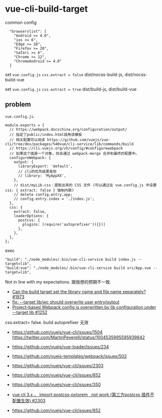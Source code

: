 # vue-cli-build-target


common config
```
  "browserslist": [
    "Android >= 4.0",
    "ios >= 6",
    "Edge >= 10",
    "Firefox >= 20",
    "Safari >= 6",
    "Chrome >= 12",
    "ChromeAndroid >= 4.0"
  ]
```

set `vue.config.js` `css.extract = false`
dist/nocss-build-js, dist/nocss-build-vue


set `vue.config.js` `css.extract = true`
dist/build-js, dist/build-vue

## problem

`vue.config.js`.

```
module.exports = {
  // https://webpack.docschina.org/configuration/output/
  // 指定了public/index.html就用该模板
  // 相关配置可以阅读 https://github.com/vuejs/vue-cli/tree/dev/packages/%40vue/cli-service/lib/commands/build
  // https://cli.vuejs.org/zh/config/#configurewebpack
  // 如果这个值是一个对象，则会通过 webpack-merge 合并到最终的配置中。
  configureWebpack: {
    output: {
      libraryExport: 'default',
      // cli的优先级更高些
      // library: 'MyAppXX',
    },
    // dist/myLib.css：提取出来的 CSS 文件 (可以通过在 vue.config.js 中设置 css: { extract: false } 强制内联)
    // delete config.entry.app;
    // config.entry.index = './index.js';
  },
  css: {
    extract: false,
    loaderOptions: {
      postcss: {
        plugins: [require('autoprefixer')({})]
      },
    },
  },
};
```

exec

```
"build": "./node_modules/.bin/vue-cli-service build index.js --target=lib",
"build:vue": "./node_modules/.bin/vue-cli-service build src/App.vue --target=lib",
```

Not in line with my expectations.
跟我想的预期不一致.

- [Can the build target set the library name and file name separately? #1973](https://github.com/vuejs/vue-cli/issues/1973)
- [fix: --target lib/wc should overwrite user entry/output](https://github.com/vuejs/vue-cli/commit/92e136a42125715b65dc89c3f0a1ae49d36a51f5)
- [Project-based Webpack config is overwritten by lib configuration under --target lib #1252](https://github.com/vuejs/vue-cli/issues/1252)

css.extract= false. build autoprefixer 无效
- https://github.com/vuejs/vue-cli/issues/1504 https://twitter.com/MartinPeverelli/status/1004535995595939842
- https://github.com/vuejs/vue-loader/issues/234
- https://github.com/vuejs-templates/webpack/issues/502
- https://github.com/vuejs/vue-cli/issues/2303
- https://github.com/vuejs/vue-cli/issues/852
- https://github.com/vuejs/vue-cli/issues/350

- [vue cli 3.x ， import postcss-pxtorem , not work (第三方postcss 插件不配置生效) #2303](https://github.com/vuejs/vue-cli/issues/2303)
- https://github.com/vuejs/vue-cli/issues/852
